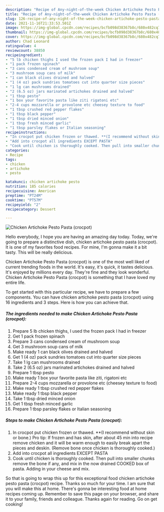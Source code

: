 ```yaml
---
description: "Recipe of Any-night-of-the-week Chicken Artichoke Pesto Pasta (crocpot)"
title: "Recipe of Any-night-of-the-week Chicken Artichoke Pesto Pasta (crocpot)"
slug: 126-recipe-of-any-night-of-the-week-chicken-artichoke-pesto-pasta-crocpot
date: 2021-11-16T21:33:53.501Z
image: https://img-global.cpcdn.com/recipes/bcfb098d38367b8c/680x482cq70/chicken-artichoke-pesto-pasta-crocpot-recipe-main-photo.jpg
thumbnail: https://img-global.cpcdn.com/recipes/bcfb098d38367b8c/680x482cq70/chicken-artichoke-pesto-pasta-crocpot-recipe-main-photo.jpg
cover: https://img-global.cpcdn.com/recipes/bcfb098d38367b8c/680x482cq70/chicken-artichoke-pesto-pasta-crocpot-recipe-main-photo.jpg
author: Chad Leonard
ratingvalue: 4
reviewcount: 38850
recipeingredient:
- "5 lb chicken thighs I used the frozen pack I had in freezer"
- "1 pack frozen spinach"
- "3 cans condensed cream of mushroom soup"
- "3 mushroom soup cans of milk"
- "1 can black olives drained and halved"
- "1 (4 oz) pack sundries tomatoes cut into quarter size pieces"
- "1 lg can mushrooms drained"
- "2 (6.5 oz) jars marinated artichokes drained and halved"
- "1 tbsp pesto"
- "1 box your favorite pasta like ziti rigatoni etc"
- "2-4 cups mozzarella or provolone etc cheesey texture to food"
- "1 tbsp crushed red pepper flakes"
- "1 tbsp black pepper"
- "1 tbsp dried minced onion"
- "1 tbsp fresh minced garlic"
- "1 tbsp parsley flakes or Italian seasoning"
recipeinstructions:
- "In crocpot put chicken frozen or thawed. **(I recommend without skin or bone.) Pro tip: If frozen and has skin, after about 45 min into recipe remove chicken and it will be warm enough to easily break apart the pieces and deskin. (Remove bone once chicken is thoroughly cooked.)"
- "Add into crocpot all ingredients EXCEPT PASTA"
- "Cook until chicken is thoroughly cooked. Then pull into smaller chunks remove the bone if any, and mix in the now drained COOKED box of pasta. Adding in your cheese and mix."
categories:
- Recipe
tags:
- chicken
- artichoke
- pesto

katakunci: chicken artichoke pesto 
nutrition: 185 calories
recipecuisine: American
preptime: "PT24M"
cooktime: "PT57M"
recipeyield: "2"
recipecategory: Dessert

---
```



![Chicken Artichoke Pesto Pasta (crocpot)](https://img-global.cpcdn.com/recipes/bcfb098d38367b8c/680x482cq70/chicken-artichoke-pesto-pasta-crocpot-recipe-main-photo.jpg)

Hello everybody, I hope you are having an amazing day today. Today, we're going to prepare a distinctive dish, chicken artichoke pesto pasta (crocpot). It is one of my favorites food recipes. For mine, I'm gonna make it a bit tasty. This will be really delicious.



Chicken Artichoke Pesto Pasta (crocpot) is one of the most well liked of current trending foods in the world. It's easy, it's quick, it tastes delicious. It's enjoyed by millions every day. They're fine and they look wonderful. Chicken Artichoke Pesto Pasta (crocpot) is something that I have loved my entire life.


To get started with this particular recipe, we have to prepare a few components. You can have chicken artichoke pesto pasta (crocpot) using 16 ingredients and 3 steps. Here is how you can achieve that.

<!--inarticleads1-->

##### The ingredients needed to make Chicken Artichoke Pesto Pasta (crocpot):

1. Prepare 5 lb chicken thighs, I used the frozen pack I had in freezer
1. Get 1 pack frozen spinach
1. Prepare 3 cans condensed cream of mushroom soup
1. Get 3 mushroom soup cans of milk
1. Make ready 1 can black olives drained and halved
1. Get 1 (4 oz) pack sundries tomatoes cut into quarter size pieces
1. Take 1 lg can mushrooms drained
1. Take 2 (6.5 oz) jars marinated artichokes drained and halved
1. Prepare 1 tbsp pesto
1. Make ready 1 box your favorite pasta like ziti, rigatoni etc
1. Prepare 2-4 cups mozzarella or provolone etc (cheesey texture to food)
1. Make ready 1 tbsp crushed red pepper flakes
1. Make ready 1 tbsp black pepper
1. Take 1 tbsp dried minced onion
1. Get 1 tbsp fresh minced garlic
1. Prepare 1 tbsp parsley flakes or Italian seasoning




<!--inarticleads2-->

##### Steps to make Chicken Artichoke Pesto Pasta (crocpot):

1. In crocpot put chicken frozen or thawed. **(I recommend without skin or bone.) Pro tip: If frozen and has skin, after about 45 min into recipe remove chicken and it will be warm enough to easily break apart the pieces and deskin. (Remove bone once chicken is thoroughly cooked.)
1. Add into crocpot all ingredients EXCEPT PASTA
1. Cook until chicken is thoroughly cooked. Then pull into smaller chunks remove the bone if any, and mix in the now drained COOKED box of pasta. Adding in your cheese and mix.




So that is going to wrap this up for this exceptional food chicken artichoke pesto pasta (crocpot) recipe. Thanks so much for your time. I am sure that you will make this at home. There's gonna be interesting food at home recipes coming up. Remember to save this page on your browser, and share it to your family, friends and colleague. Thanks again for reading. Go on get cooking!
